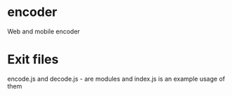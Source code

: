 # encoder
Web and mobile encoder
# Exit files
encode.js and decode.js - are modules
and index.js is an example usage of them
